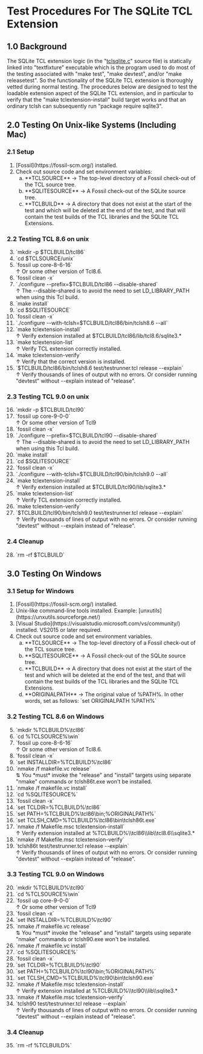# Test Procedures For The SQLite TCL Extension

## 1.0 Background

The SQLite TCL extension logic (in the 
"[tclsqlite.c](/file/src/tclsqlite.c)" source
file) is statically linked into "textfixture" executable
which is the program used to do most of the testing
associated with "make test", "make devtest", and/or
"make releasetest".  So the functionality of the SQLite
TCL extension is thoroughly vetted during normal testing.  The
procedures below are designed to test the loadable extension
aspect of the SQLite TCL extension, and in particular to verify
that the "make tclextension-install" build target works and that
an ordinary tclsh can subsequently run "package require sqlite3".

## 2.0 Testing On Unix-like Systems (Including Mac)

###  2.1 Setup

<ol type="1">
<li value="1"> 
    [Fossil](https://fossil-scm.org/) installed.
<li> Check out source code and set environment variables:
   <ol type="a">
   <li> **TCLSOURCE** &rarr;
    The top-level directory of a Fossil check-out of the TCL source tree.
   <li> **SQLITESOURCE** &rarr;
    A Fossil check-out of the SQLite source tree.
   <li> **TCLBUILD** &rarr;
    A directory that does not exist at the start of the test and which
    will be deleted at the end of the test, and that will contain the
    test builds of the TCL libraries and the SQLite TCL Extensions.
   </ol>
</ol>

### 2.2 Testing TCL 8.6 on unix

<ol type="1">
<li value="3">  `mkdir -p $TCLBUILD/tcl86`
<li>  `cd $TCLSOURCE/unix`
<li>  `fossil up core-8-6-16` <br>
      &uarr; Or some other version of Tcl8.6.
<li>  `fossil clean -x`
<li>  `./configure --prefix=$TCLBUILD/tcl86 --disable-shared` <br>
      &uarr; The --disable-shared is to avoid the need to set LD_LIBRARY_PATH
      when using this Tcl build.
<li>  `make install`
<li> `cd $SQLITESOURCE`
<li> `fossil clean -x`
<li> `./configure --with-tclsh=$TCLBUILD/tcl86/bin/tclsh8.6 --all`
<li> `make tclextension-install` <br>
     &uarr; Verify extension installed at $TCLBUILD/tcl86/lib/tcl8.6/sqlite3.*
<li> `make tclextension-list` <br>
     &uarr; Verify TCL extension correctly installed.
<li> `make tclextension-verify` <br>
     &uarr; Verify that the correct version is installed.
<li> `$TCLBUILD/tcl86/bin/tclsh8.6 test/testrunner.tcl release --explain` <br>
     &uarr; Verify thousands of lines of output with no errors. Or
     consider running "devtest" without --explain instead of "release".
</ol>

### 2.3 Testing TCL 9.0 on unix

<ol>
<li value="16">  `mkdir -p $TCLBUILD/tcl90`
<li>  `fossil up core-9-0-0` <br>
      &uarr; Or some other version of Tcl9
<li>  `fossil clean -x`
<li>  `./configure --prefix=$TCLBUILD/tcl90 --disable-shared` <br>
      &uarr; The --disable-shared is to avoid the need to set LD_LIBRARY_PATH
      when using this Tcl build.
<li>  `make install`
<li> `cd $SQLITESOURCE`
<li> `fossil clean -x`
<li> `./configure --with-tclsh=$TCLBUILD/tcl90/bin/tclsh9.0 --all`
<li> `make tclextension-install` <br>
     &uarr; Verify extension installed at $TCLBUILD/tcl90/lib/sqlite3.*
<li> `make tclextension-list` <br>
     &uarr; Verify TCL extension correctly installed.
<li> `make tclextension-verify`
<li> `$TCLBUILD/tcl90/bin/tclsh9.0 test/testrunner.tcl release --explain` <br>
     &uarr; Verify thousands of lines of output with no errors.  Or
     consider running "devtest" without --explain instead of "release".
</ol>

### 2.4 Cleanup

<ol type="1">
<li value="28"> `rm -rf $TCLBUILD`
</ol>

## 3.0 Testing On Windows

###  3.1 Setup for Windows

<ol type="1">
<li value="1"> 
    [Fossil](https://fossil-scm.org/) installed.
<li>
    Unix-like command-line tools installed.  Example:
    [unxutils](https://unxutils.sourceforge.net/)
<li> [Visual Studio](https://visualstudio.microsoft.com/vs/community/)
     installed.  VS2015 or later required.
<li> Check out source code and set environment variables.
   <ol type="a">
   <li> **TCLSOURCE** &rarr;
    The top-level directory of a Fossil check-out of the TCL source tree.
   <li> **SQLITESOURCE** &rarr;
    A Fossil check-out of the SQLite source tree.
   <li> **TCLBUILD** &rarr;
    A directory that does not exist at the start of the test and which
    will be deleted at the end of the test, and that will contain the
    test builds of the TCL libraries and the SQLite TCL Extensions.
    <li> **ORIGINALPATH** &rarr;
    The original value of %PATH%.  In other words, set as follows:
    `set ORIGINALPATH %PATH%`
   </ol>
</ol>

### 3.2 Testing TCL 8.6 on Windows

<ol type="1">
<li value="5">  `mkdir %TCLBUILD%\tcl86`
<li>  `cd %TCLSOURCE%\win`
<li>  `fossil up core-8-6-16` <br>
      &uarr; Or some other version of Tcl8.6.
<li>  `fossil clean -x`
<li>  `set INSTALLDIR=%TCLBUILD%\tcl86`
<li>  `nmake /f makefile.vc release` <br>
      &udarr; You *must* invoke the "release" and "install" targets
      using separate "nmake" commands or tclsh86t.exe won't be
      installed.
<li>  `nmake /f makefile.vc install`
<li> `cd %SQLITESOURCE%`
<li> `fossil clean -x`
<li> `set TCLDIR=%TCLBUILD%\tcl86`
<li> `set PATH=%TCLBUILD%\tcl86\bin;%ORIGINALPATH%`
<li> `set TCLSH_CMD=%TCLBUILD%\tcl86\bin\tclsh86t.exe`
<li> `nmake /f Makefile.msc tclextension-install` <br>
     &uarr; Verify extension installed at %TCLBUILD%\\tcl86\\lib\\tcl8.6\\sqlite3.*
<li> `nmake /f Makefile.msc tclextension-verify`
<li>`tclsh86t test/testrunner.tcl release --explain` <br>
     &uarr; Verify thousands of lines of output with no errors.  Or
     consider running "devtest" without --explain instead of "release".
</ol>

### 3.3 Testing TCL 9.0 on Windows

<ol>
<li value="20">  `mkdir %TCLBUILD%\tcl90`
<li>  `cd %TCLSOURCE%\win`
<li>  `fossil up core-9-0-0` <br>
      &uarr; Or some other version of Tcl9
<li>  `fossil clean -x`
<li>  `set INSTALLDIR=%TCLBUILD%\tcl90`
<li>  `nmake /f makefile.vc release` <br>
      &udarr; You *must* invoke the "release" and "install" targets
      using separate "nmake" commands or tclsh90.exe won't be
      installed.
<li>  `nmake /f makefile.vc install`
<li> `cd %SQLITESOURCE%`
<li> `fossil clean -x`
<li> `set TCLDIR=%TCLBUILD%\tcl90`
<li> `set PATH=%TCLBUILD%\tcl90\bin;%ORIGINALPATH%`
<li> `set TCLSH_CMD=%TCLBUILD%\tcl90\bin\tclsh90.exe`
<li> `nmake /f Makefile.msc tclextension-install` <br>
     &uarr; Verify extension installed at %TCLBUILD%\\tcl90\\lib\\sqlite3.*
<li> `nmake /f Makefile.msc tclextension-verify`
<li> `tclsh90 test/testrunner.tcl release --explain` <br>
     &uarr; Verify thousands of lines of output with no errors.  Or
     consider running "devtest" without --explain instead of "release".
</ol>

### 3.4 Cleanup

<ol type="1">
<li value="35"> `rm -rf %TCLBUILD%`
</ol>
